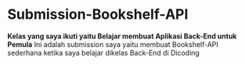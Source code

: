 # Submission-Bookshelf-API

**Kelas yang saya ikuti yaitu Belajar membuat Aplikasi Back-End untuk Pemula**
Ini adalah submission saya yaitu membuat Bookshelf-API sederhana ketika saya belajar dikelas Back-End di Dicoding
